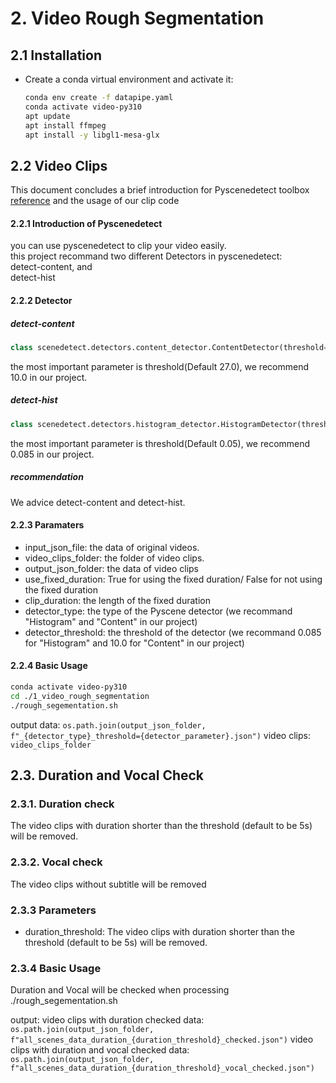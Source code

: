 # 2. Video Rough Segmentation

## 2.1 Installation

- Create a conda virtual environment and activate it:

  ```bash
  conda env create -f datapipe.yaml
  conda activate video-py310
  apt update
  apt install ffmpeg
  apt install -y libgl1-mesa-glx

## 2.2 Video Clips
This document concludes a brief introduction for Pyscenedetect toolbox [reference](https://www.scenedetect.com/)
and the usage of our clip code

#### 2.2.1 Introduction of Pyscenedetect
you can use pyscenedetect to clip your video easily. \
this project recommand two different Detectors in pyscenedetect: \
detect-content, and \
detect-hist

#### 2.2.2 Detector

##### detect-content
```python
class scenedetect.detectors.content_detector.ContentDetector(threshold=27.0, min_scene_len=15, weights=Components(delta_hue=1.0, delta_sat=1.0, delta_lum=1.0, delta_edges=0.0), luma_only=False, kernel_size=None, filter_mode=Mode.MERGE)
```
the most important parameter is threshold(Default 27.0), we recommend 10.0 in our project.

##### detect-hist
```python
class scenedetect.detectors.histogram_detector.HistogramDetector(threshold=0.05, bins=256, min_scene_len=15)
```
the most important parameter is threshold(Default 0.05), we recommend 0.085 in our project.


##### recommendation
We advice detect-content and detect-hist.

#### 2.2.3 Paramaters
- input_json_file: the data of original videos.
- video_clips_folder: the folder of video clips.
- output_json_folder: the data of video clips
- use_fixed_duration: True for using the fixed duration/ False for not using the fixed duration
- clip_duration: the length of the fixed duration
- detector_type: the type of the Pyscene detector (we recommand "Histogram" and "Content" in our project)
- detector_threshold: the threshold of the detector (we recommand 0.085 for "Histogram" and 10.0 for "Content" in our project)



#### 2.2.4 Basic Usage
```bash
conda activate video-py310
cd ./1_video_rough_segmentation
./rough_segementation.sh
```
output 
data: `os.path.join(output_json_folder,  f"_{detector_type}_threshold={detector_parameter}.json")`
video clips: `video_clips_folder`



## 2.3. Duration and Vocal Check
### 2.3.1. Duration check 
The video clips with duration shorter than the threshold (default to be 5s) will be removed.
### 2.3.2. Vocal check
The video clips without subtitle will be removed 

### 2.3.3 Parameters
- duration_threshold: The video clips with duration shorter than the threshold (default to be 5s) will be removed.

### 2.3.4  Basic Usage

Duration and Vocal will be checked when processing ./rough_segementation.sh

output: 
video clips with duration checked data: `os.path.join(output_json_folder,  f"all_scenes_data_duration_{duration_threshold}_checked.json")`
video clips with duration and vocal checked data: `os.path.join(output_json_folder,  f"all_scenes_data_duration_{duration_threshold}_vocal_checked.json")`